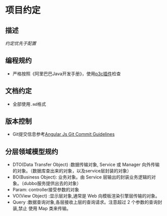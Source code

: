 # 项目约定

## 描述

*约定优先于配置*

## 编程规约

- 严格按照《阿里巴巴Java开发手册》，使用[p3c插件](https://github.com/alibaba/p3c)检查

## 文档约定

- 全部使用`.md`格式

## 版本控制

- Git提交信息参考[Angular Js Git Commit Guidelines](https://github.com/angular/angular.js/blob/master/DEVELOPERS.md#commits)

## 分层领域模型规约
- DTO(Data Transfer Object) :数据传输对象, Service 或 Manager 向外传输的对象。（数据库查出来的对象，以及service层封装的对象）
- BO(Business Object): 业务对象。由 Service 层输出的封装业务逻辑的对象。（dubbo服务提供出去的对象）
- Param: controller接受参数的对象
- VO(View Object) :显示层对象,通常是 Web 向模板渲染引擎层传输的对象。
- Query :数据查询对象,各层接收上层的查询请求。注意超过 2 个参数的查询封装,禁止
使用 Map 类来传输。